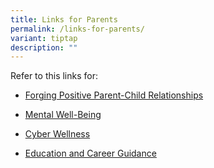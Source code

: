 ```yaml
---
title: Links for Parents
permalink: /links-for-parents/
variant: tiptap
description: ""
---
```

<p>Refer to this links for:</p>
<ul data-tight="true" class="tight">
<li>
<p><a href="https://www.moe.gov.sg/education-in-sg/our-programmes/social-and-emotional-learning/sel-resources-for-parents" rel="noopener noreferrer nofollow" target="_blank">Forging Positive Parent-Child Relationships</a>
</p>
</li>
<li>
<p><a href="https://www.moe.gov.sg/education-in-sg/our-programmes/social-and-emotional-learning/sel-resources-for-parents" rel="noopener noreferrer nofollow" target="_blank">Mental Well-Being</a>
</p>
</li>
<li>
<p><a href="https://www.moe.gov.sg/-/media/files/parent-kit/cyber-wellness-for-your-child.pdf" rel="noopener noreferrer nofollow" target="_blank">Cyber Wellness</a>
</p>
</li>
<li>
<p><a href="https://www.moe.gov.sg/-/media/files/programmes/myskillsfuture-student-portal-brochure-digital.pdf" rel="noopener noreferrer nofollow" target="_blank">Education and Career Guidance</a>
</p>
</li>
</ul>
<p></p>
